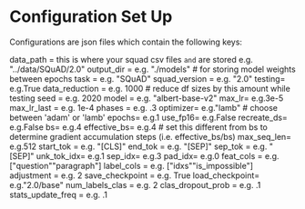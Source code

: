 # Configuration Set Up

Configurations are json files which contain the following keys:

data_path = this is where your squad csv files `` and `` are stored e.g. "../data/SQuAD/2.0"
output_dir = e.g. "./models" # for storing model weights between epochs
task = e.g. "SQuAD"
squad_version = e.g. "2.0"
testing= e.g.True
data_reduction = e.g. 1000 # reduce df sizes by this amount while testing
seed = e.g. 2020
model = e.g. "albert-base-v2"
max_lr= e.g.3e-5
max_lr_last = e.g. 1e-4
phases = e.g. .3
optimizer= e.g."lamb" # choose between 'adam' or 'lamb'
epochs= e.g.1
use_fp16= e.g.False
recreate_ds= e.g.False
bs= e.g.4
effective_bs= e.g.4 # set this different from bs to determine gradient accumulation steps (i.e. effective_bs/bs)
max_seq_len= e.g.512
start_tok = e.g. "[CLS]"
end_tok = e.g. "[SEP]"
sep_tok = e.g. "[SEP]"
unk_tok_idx= e.g.1
sep_idx= e.g.3
pad_idx= e.g.0
feat_cols = e.g. ["question""paragraph"]
label_cols = e.g. ["idxs""is_impossible"]
adjustment = e.g. 2
save_checkpoint = e.g. True
load_checkpoint= e.g."2.0/base"
num_labels_clas = e.g. 2
clas_dropout_prob = e.g. .1
stats_update_freq = e.g. .1
